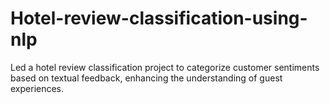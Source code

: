# Hotel-review-classification-using-nlp
Led a hotel review classification project to categorize customer sentiments based on textual feedback, enhancing the understanding of guest experiences.
